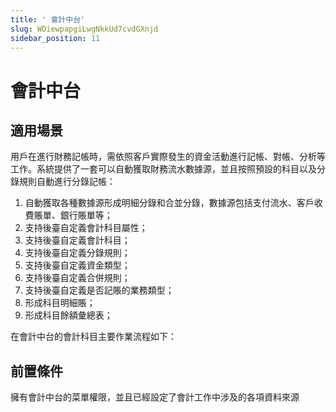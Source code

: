 ```yaml
---
title: ' 會計中台'
slug: WDiewpapgiLwgNkkUd7cvdGXnjd
sidebar_position: 11
---
```



#  會計中台

## 適用場景

用戶在進行財務記帳時，需依照客戶實際發生的資金活動進行記帳、對帳、分析等工作。系統提供了一套可以自動獲取財務流水數據源，並且按照預設的科目以及分錄規則自動進行分錄記帳：

1. 自動獲取各種數據源形成明細分錄和合並分錄，數據源包括支付流水、客戶收費賬單、銀行賬單等；
2. 支持後臺自定義會計科目屬性；
3. 支持後臺自定義會計科目；
4. 支持後臺自定義分錄規則；
5. 支持後臺自定義資金類型；
6. 支持後臺自定義合併規則；
7. 支持後臺自定義是否記賬的業務類型；
8. 形成科目明細賬；
9. 形成科目餘額彙總表；

在會計中台的會計科目主要作業流程如下：

## 前置條件

擁有會計中台的菜單權限，並且已經設定了會計工作中涉及的各項資料來源

